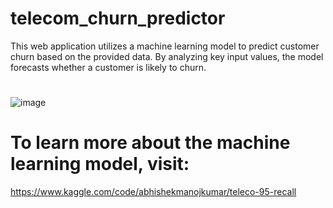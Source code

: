 # telecom_churn_predictor

This web application utilizes a machine learning model to predict customer churn based on the provided data. By analyzing key input values, the model forecasts whether a customer is likely 
to churn.

#
![image](https://github.com/user-attachments/assets/93d35b95-d9c1-4c65-bbac-f5e8c83aebad)
#

# To learn more about the machine learning model, visit:
https://www.kaggle.com/code/abhishekmanojkumar/teleco-95-recall

